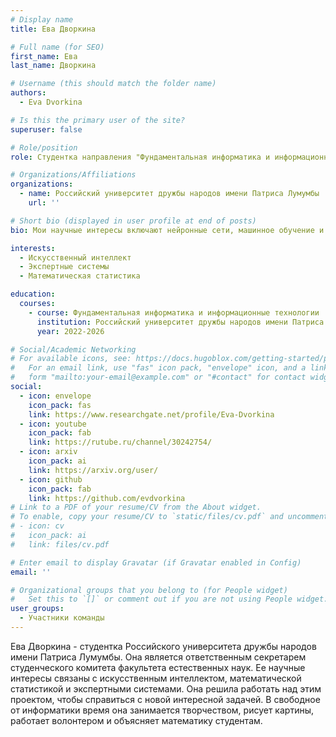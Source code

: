 ```yaml
---
# Display name
title: Ева Дворкина

# Full name (for SEO)
first_name: Ева
last_name: Дворкина

# Username (this should match the folder name)
authors:
  - Eva Dvorkina

# Is this the primary user of the site?
superuser: false

# Role/position
role: Студентка направления "Фундаментальная информатика и информационные технологии"

# Organizations/Affiliations
organizations:
  - name: Российский университет дружбы народов имени Патриса Лумумбы
    url: ''

# Short bio (displayed in user profile at end of posts)
bio: Мои научные интересы включают нейронные сети, машинное обучение и компьютерную графику.

interests:
  - Искусственный интеллект
  - Экспертные системы
  - Математическая статистика

education:
  courses:
    - course: Фундаментальная информатика и информационные технологии
      institution: Российский университет дружбы народов имени Патриса Лумумбы
      year: 2022-2026

# Social/Academic Networking
# For available icons, see: https://docs.hugoblox.com/getting-started/page-builder/#icons
#   For an email link, use "fas" icon pack, "envelope" icon, and a link in the
#   form "mailto:your-email@example.com" or "#contact" for contact widget.
social:
  - icon: envelope
    icon_pack: fas
    link: https://www.researchgate.net/profile/Eva-Dvorkina
  - icon: youtube
    icon_pack: fab
    link: https://rutube.ru/channel/30242754/
  - icon: arxiv
    icon_pack: ai
    link: https://arxiv.org/user/
  - icon: github
    icon_pack: fab
    link: https://github.com/evdvorkina
# Link to a PDF of your resume/CV from the About widget.
# To enable, copy your resume/CV to `static/files/cv.pdf` and uncomment the lines below.
# - icon: cv
#   icon_pack: ai
#   link: files/cv.pdf

# Enter email to display Gravatar (if Gravatar enabled in Config)
email: ''

# Organizational groups that you belong to (for People widget)
#   Set this to `[]` or comment out if you are not using People widget.
user_groups:
  - Участники команды
---
```


Ева Дворкина - студентка Российского университета дружбы народов имени Патриса Лумумбы. Она является ответственным секретарем студенческого комитета факультета естественных наук. Ее научные интересы связаны с искусственным интеллектом, математической статистикой и экспертными системами. Она решила работать над этим проектом, чтобы справиться с новой интересной задачей. В свободное от информатики время она занимается творчеством, рисует картины, работает волонтером и объясняет математику студентам.
